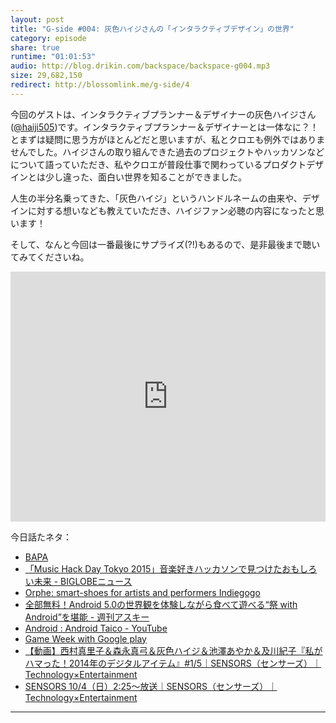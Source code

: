 ```yaml
---
layout: post
title: "G-side #004: 灰色ハイジさんの「インタラクティブデザイン」の世界"
category: episode
share: true
runtime: "01:01:53"
audio: http://blog.drikin.com/backspace/backspace-g004.mp3
size: 29,682,150
redirect: http://blossomlink.me/g-side/4
---
```

<div class="sqs-block html-block sqs-block-html" data-block-type="2" id="block-8a2b6471349157f07796"><div class="sqs-block-content"><p>今回のゲストは、インタラクティブプランナー＆デザイナーの灰色ハイジさん(<a target="_blank" href="https://twitter.com/haiji505">@haiji505</a>)です。インタラクティブプランナー＆デザイナーとは一体なに？！とまずは疑問に思う方がほとんどだと思いますが、私とクロエも例外ではありませんでした。ハイジさんの取り組んできた過去のプロジェクトやハッカソンなどについて語っていただき、私やクロエが普段仕事で関わっているプロダクトデザインとは少し違った、面白い世界を知ることができました。</p><p>人生の半分名乗ってきた、「灰色ハイジ」というハンドルネームの由来や、デザインに対する想いなども教えていただき、ハイジファン必聴の内容になったと思います！</p><p>そして、なんと今回は一番最後にサプライズ(?!)もあるので、是非最後まで聴いてみてくださいね。</p></div></div><div class="sqs-block embed-block sqs-block-embed" data-block-json="{&quot;hSize&quot;:null,&quot;floatDir&quot;:null,&quot;url&quot;:&quot;https://soundcloud.com/backspacefm/backspacefm-g004/s-vtphw&quot;,&quot;version&quot;:1,&quot;type&quot;:&quot;rich&quot;,&quot;height&quot;:400,&quot;width&quot;:&quot;100%&quot;,&quot;title&quot;:&quot;backspace.fm G004 by drikin&quot;,&quot;description&quot;:&quot;&quot;,&quot;html&quot;:&quot;<iframe width=\&quot;100%\&quot; height=\&quot;400\&quot; scrolling=\&quot;no\&quot; frameborder=\&quot;no\&quot; src=\&quot;https://w.soundcloud.com/player/?visual=true&amp;amp;url=https%3A%2F%2Fapi.soundcloud.com%2Ftracks%2F233547952&amp;amp;show_artwork=true&amp;amp;callback=YUI.Env.JSONP.yui_3_17_2_1_1447799163963_72938&amp;amp;secret_token=s-vtphw&amp;amp;wmode=opaque\&quot;></iframe>&quot;,&quot;authorName&quot;:&quot;drikin&quot;,&quot;authorUrl&quot;:&quot;https://soundcloud.com/backspacefm&quot;,&quot;providerName&quot;:&quot;SoundCloud&quot;,&quot;providerUrl&quot;:&quot;http://soundcloud.com&quot;,&quot;thumbnailUrl&quot;:&quot;http://i1.sndcdn.com/artworks-000136501516-r74at1-t500x500.jpg&quot;,&quot;resolveObject&quot;:&quot;Audio&quot;,&quot;resolvedBy&quot;:&quot;soundcloud&quot;,&quot;resolved&quot;:true}" data-block-type="22" id="block-yui_3_17_2_1_1447799163963_71870"><div id="yui_3_17_2_1_1447883444315_151" class="sqs-block-content"><div class="intrinsic" style="max-width:100%"><div class="embed-block-wrapper embed-block-provider-SoundCloud" style="padding-bottom:Infinity%;"><iframe scrolling="no" data-image-dimensions="0x400" src="https://w.soundcloud.com/player/?visual=true&amp;url=https%3A%2F%2Fapi.soundcloud.com%2Ftracks%2F233547952&amp;show_artwork=true&amp;callback=YUI.Env.JSONP.yui_3_17_2_1_1447799163963_72938&amp;secret_token=s-vtphw&amp;wmode=opaque" data-embed="true" frameborder="no" height="400" width="100%"></iframe></div></div></div></div><div class="sqs-block html-block sqs-block-html" data-block-type="2" id="block-yui_3_17_2_1_1447799163963_71955"><div class="sqs-block-content"><p id="yui_3_17_2_1_1447799163963_71938">今日話たネタ：</p></div></div><div class="sqs-block code-block sqs-block-code" data-block-type="23" id="block-yui_3_17_2_1_1447799163963_18383"><div class="sqs-block-content"><ul>
<li><a href="http://bapa.ac/">BAPA</a></li>
<li><a href="http://news.biglobe.ne.jp/it/0916/giz_150916_3232652961.html">「Music Hack Day Tokyo 2015」音楽好きハッカソンで見つけたおもしろい未来 - BIGLOBEニュース</a></li>
<li><a href="https://www.indiegogo.com/projects/orphe-smart-shoes-for-artists-and-performers#/">Orphe: smart-shoes for artists and performers  Indiegogo</a></li>
<li><a href="http://weekly.ascii.jp/elem/000/000/347/347119/">全部無料！Android 5.0の世界観を体験しながら食べて遊べる“祭 with Android”を堪能 - 週刊アスキー</a></li>
<li><a href="https://www.youtube.com/watch?v=JPXl-a8L7Go">Android : Android Taico - YouTube</a></li>
<li><a href="https://gameweek.withgoogle.com/2014/">Game Week with Google play</a></li>
<li><a href="http://www.sensors.jp/salon/201415.html">【動画】西村真里子＆森永真弓＆灰色ハイジ＆池澤あやか＆及川紀子『私がハマった！2014年のデジタルアイテム』#1/5｜SENSORS（センサーズ）｜Technology×Entertainment</a></li>
<li><a href="http://www.sensors.jp/post/sensors_104235.html">SENSORS 10/4（日）2:25～放送｜SENSORS（センサーズ）｜Technology×Entertainment</a></li>
</ul></div></div><div class="sqs-block horizontalrule-block sqs-block-horizontalrule" data-block-type="47" id="block-yui_3_17_2_1_1447799163963_73623"><div class="sqs-block-content"><hr></div></div><div class="sqs-block html-block sqs-block-html" data-block-type="2" id="block-yui_3_17_2_1_1447799163963_18471"><div class="sqs-block-content"><p id="yui_3_17_2_1_1447799163963_18454"><br></p></div></div>
